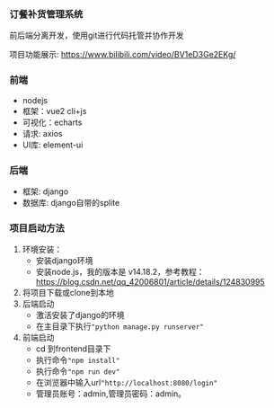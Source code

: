 ### 订餐补货管理系统
前后端分离开发，使用git进行代码托管并协作开发

项目功能展示: https://www.bilibili.com/video/BV1eD3Ge2EKg/
### 前端
- nodejs
- 框架：vue2 cli+js
- 可视化：echarts
- 请求: axios
- UI库: element-ui
### 后端
- 框架: django
- 数据库: django自带的splite

### 项目启动方法
1. 环境安装：
   - 安装django环境
   - 安装node.js，我的版本是 v14.18.2，参考教程：https://blog.csdn.net/qq_42006801/article/details/124830995
2. 将项目下载或clone到本地
3. 后端启动
   - 激活安装了django的环境
   - 在主目录下执行`"python manage.py runserver"`
5. 前端启动
   - cd 到frontend目录下
   - 执行命令`"npm install"`
   - 执行命令`"npm run dev"`
   - 在浏览器中输入url`"http://localhost:8080/login"`
   - 管理员账号：admin,管理员密码：admin。
